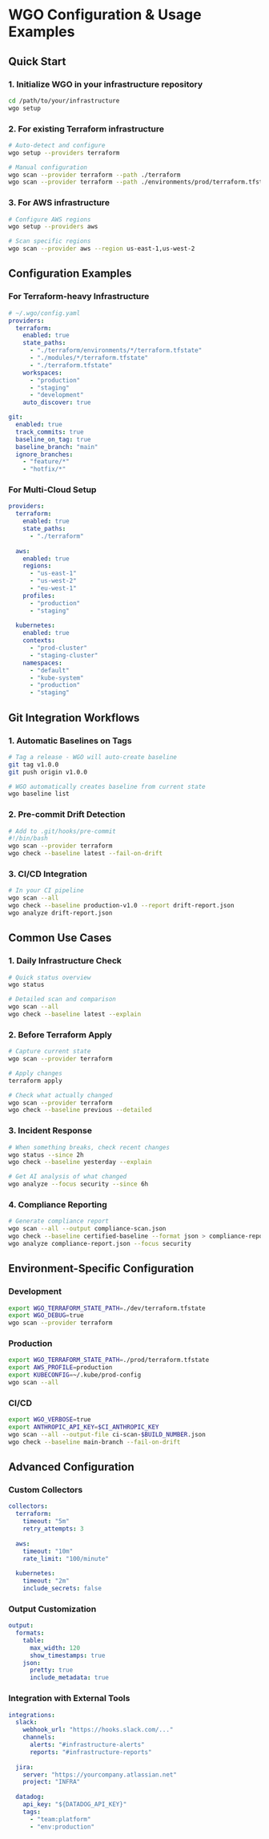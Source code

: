 # WGO Configuration & Usage Examples

## Quick Start

### 1. Initialize WGO in your infrastructure repository
```bash
cd /path/to/your/infrastructure
wgo setup
```

### 2. For existing Terraform infrastructure
```bash
# Auto-detect and configure
wgo setup --providers terraform

# Manual configuration
wgo scan --provider terraform --path ./terraform
wgo scan --provider terraform --path ./environments/prod/terraform.tfstate
```

### 3. For AWS infrastructure
```bash
# Configure AWS regions
wgo setup --providers aws

# Scan specific regions
wgo scan --provider aws --region us-east-1,us-west-2
```

## Configuration Examples

### For Terraform-heavy Infrastructure
```yaml
# ~/.wgo/config.yaml
providers:
  terraform:
    enabled: true
    state_paths:
      - "./terraform/environments/*/terraform.tfstate"
      - "./modules/*/terraform.tfstate" 
      - "./terraform.tfstate"
    workspaces:
      - "production"
      - "staging"
      - "development"
    auto_discover: true

git:
  enabled: true
  track_commits: true
  baseline_on_tag: true
  baseline_branch: "main"
  ignore_branches:
    - "feature/*"
    - "hotfix/*"
```

### For Multi-Cloud Setup
```yaml
providers:
  terraform:
    enabled: true
    state_paths:
      - "./terraform"
      
  aws:
    enabled: true
    regions:
      - "us-east-1"
      - "us-west-2"
      - "eu-west-1" 
    profiles:
      - "production"
      - "staging"
      
  kubernetes:
    enabled: true
    contexts:
      - "prod-cluster"
      - "staging-cluster"
    namespaces:
      - "default"
      - "kube-system"
      - "production"
      - "staging"
```

## Git Integration Workflows

### 1. Automatic Baselines on Tags
```bash
# Tag a release - WGO will auto-create baseline
git tag v1.0.0
git push origin v1.0.0

# WGO automatically creates baseline from current state
wgo baseline list
```

### 2. Pre-commit Drift Detection
```bash
# Add to .git/hooks/pre-commit
#!/bin/bash
wgo scan --provider terraform
wgo check --baseline latest --fail-on-drift
```

### 3. CI/CD Integration
```bash
# In your CI pipeline
wgo scan --all
wgo check --baseline production-v1.0 --report drift-report.json
wgo analyze drift-report.json
```

## Common Use Cases

### 1. Daily Infrastructure Check
```bash
# Quick status overview
wgo status

# Detailed scan and comparison
wgo scan --all
wgo check --baseline latest --explain
```

### 2. Before Terraform Apply
```bash
# Capture current state
wgo scan --provider terraform

# Apply changes
terraform apply

# Check what actually changed
wgo scan --provider terraform
wgo check --baseline previous --detailed
```

### 3. Incident Response
```bash
# When something breaks, check recent changes
wgo status --since 2h
wgo check --baseline yesterday --explain

# Get AI analysis of what changed
wgo analyze --focus security --since 6h
```

### 4. Compliance Reporting
```bash
# Generate compliance report
wgo scan --all --output compliance-scan.json
wgo check --baseline certified-baseline --format json > compliance-report.json
wgo analyze compliance-report.json --focus security
```

## Environment-Specific Configuration

### Development
```bash
export WGO_TERRAFORM_STATE_PATH=./dev/terraform.tfstate
export WGO_DEBUG=true
wgo scan --provider terraform
```

### Production
```bash
export WGO_TERRAFORM_STATE_PATH=./prod/terraform.tfstate
export AWS_PROFILE=production
export KUBECONFIG=~/.kube/prod-config
wgo scan --all
```

### CI/CD
```bash
export WGO_VERBOSE=true
export ANTHROPIC_API_KEY=$CI_ANTHROPIC_KEY
wgo scan --all --output-file ci-scan-$BUILD_NUMBER.json
wgo check --baseline main-branch --fail-on-drift
```

## Advanced Configuration

### Custom Collectors
```yaml
collectors:
  terraform:
    timeout: "5m"
    retry_attempts: 3
    
  aws:
    timeout: "10m"
    rate_limit: "100/minute"
    
  kubernetes:
    timeout: "2m"
    include_secrets: false
```

### Output Customization
```yaml
output:
  formats:
    table:
      max_width: 120
      show_timestamps: true
    json:
      pretty: true
      include_metadata: true
```

### Integration with External Tools
```yaml
integrations:
  slack:
    webhook_url: "https://hooks.slack.com/..."
    channels:
      alerts: "#infrastructure-alerts"
      reports: "#infrastructure-reports"
      
  jira:
    server: "https://yourcompany.atlassian.net"
    project: "INFRA"
    
  datadog:
    api_key: "${DATADOG_API_KEY}"
    tags:
      - "team:platform"
      - "env:production"
```